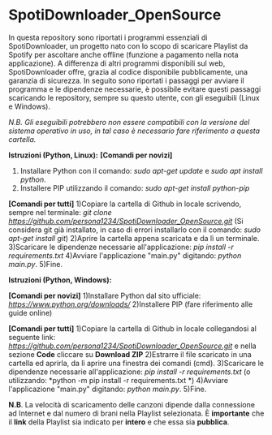 # SpotiDownloader_OpenSource
In questa repository sono riportati i programmi essenziali di SpotiDownloader, un progetto nato con lo scopo di scaricare Playlist da Spotify per ascoltare anche offline (funzione a pagamento nella nota applicazione). 
A differenza di altri programmi disponibili sul web, SpotiDownloader offre, grazia al codice disponibile pubblicamente, una garanzia di sicurezza.
In seguito sono riportati i passaggi per avviare il programma e le dipendenze necessarie, è possibile evitare questi passaggi scaricando le repository, sempre su questo utente, con gli eseguibili (Linux e Windows). 

*N.B. Gli eseguibili potrebbero non essere compatibili con la versione del sistema operativo in uso, in tal caso è necessario fare riferimento a questa cartella.*


**Istruzioni (Python, Linux):**
**[Comandi per novizi]**
1. Installare Python con il comando: *sudo apt-get update* e *sudo apt install python*.
2. Installere PIP utilizzando il comando: *sudo apt-get install python-pip*

**[Comandi per tutti]**
1)Copiare la cartella di Github in locale scrivendo, sempre nel terminale: *git clone https://github.com/persona1234/SpotiDownloader_OpenSource.git* (Si considera git già installato, in caso di errori installarlo con il comando: *sudo apt-get install git*)
2)Aprire la cartella appena scaricata e da lì un terminale.
3)Scaricare le dipendenze necessarie all'applicazione: *pip install -r requirements.txt*
4)Avviare l'applicazione "main.py" digitando: *python main.py*.
5)Fine.

**Istruzioni (Python, Windows):**

**[Comandi per novizi]**
1)Installare Python dal sito ufficiale: *https://www.python.org/downloads/*
2)Installere PIP (fare riferimento alle guide online)

**[Comandi per tutti]**
1)Copiare la cartella di Github in locale collegandosi al seguente link: *https://github.com/persona1234/SpotiDownloader_OpenSource.git* e nella sezione **Code** cliccare su **Download ZIP**
2)Estrarre il file scaricato in una cartella ed aprirla, da lì aprire una finestra dei comandi (cmd).
3)Scaricare le dipendenze necessarie all'applicazione: *pip install -r requirements.txt* (o utilizzando: *python -m pip install -r requirements.txt *)
4)Avviare l'applicazione "main.py" digitando: *python main.py*.
5)Fine.

**N.B**. La velocità di scaricamento delle canzoni dipende dalla connessione ad Internet e dal numero di brani nella Playlist selezionata. È **importante** che il **link** della Playlist sia indicato per **intero** e che essa sia **pubblica**.
